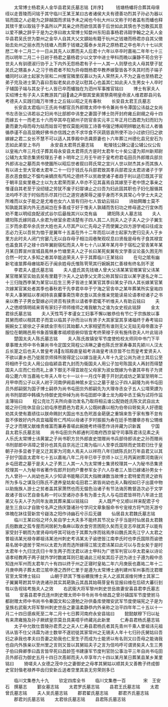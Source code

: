 <!-- { "loadSidebar": true } -->
　　太常博士杨君夫人金华县君吴氏墓志铭【并序】
　　钱塘杨蟠将合葬其母缞绖以走晋陵而问铭于其守临川王某王某曰古者诸侯大夫有德善功烈其子孙必为器以铭而国之人必能为之辞越国而求铭予未之闻也今杭大州以文称于时者盖有而蟠也释其殡千里以取铭于予盖所以严其亲之终而欲信其善于后世如此其慎也予岂敢孤其意以爱不腆之辞乎于是为之序曰故太常博士知婺州东阳县事杨君讳翶字翰之之夫人金华县君吴氏世为婺州之金华人自其大父文顗始有籍于杭州之钱塘而杨君亦自其父徴始去处州之丽水而为钱塘人而葬于钱塘之履泰乡龙井之原杨君之卒也年六十七以庆厯二年十二月二十一日从其先人以葬而夫人后君十六年以卒卒时嘉祐二年年七十三而以明年二月二十日祔于杨君之墓杨君少以文学中进士甲科而晩以廉静不苟合穷于世夫人有驯德淑行协于上下内外无怨杨君有子十一人其一人则孽也夫人母其孽子犹吴氏之甥虽乡人之习于杨君者不知为异母既杨君卒教养嫁娶皆各不失其时而子端子蟠同时以进士起家为宻和二州推官隣里叹慕以为夫人荣然夫人不为之喜也至杨君之弟子完及进士第乃喜曰吾姒老矣此亦足以慰其心也盖其仁如此夫人生男女十人卒时子辅国子端与其女子七人皆已卒而蟠独在为泗州军事推官铭曰
　　博士有家夫人实绍博士有子夫人实教游其门庭诵之声御其堂奥賔祭斋明皇命淑人维君郡县问名考德夫人实践归哉万年博士之丘铭以昭之无有春秋
　　长安县太君王氏墓志
　　长安县太君临川王氏尚书都官员外郎赠太师中书令兼尚书令潭国公讳益之女尚书左丞张公讳若谷之妇尚书比部郎中讳奎之妻国子博士防开封府雍丘尉覛之母十四而嫁五十一而老五十六而卒其卒在颍州子防官舎实元丰三年正月巳酉君为妇而妇为妻而妻为母而母为姑而姑皆可誉叹莫能闲毁工诗善书强记博闻明辨敏达有过人者循循恭谨不自高显晩好佛书亦信践之衣不求华食不厌蔬慈哀所使不治小过欲归归之欲嫁嫁之君二女长不慧不可以适人其季殿中丞龚原妻也卜六年葬江州德化县兄安石为志如此弟安上书丹
　　永安县太君蒋氏墓志铭
　　毗陵钱公餗公谨公辅公仪公佐以皇祐六年三月戊子葬其母永安县太君蒋氏方是时太君年七十矣公谨为郑州新郑尉公辅为太常丞集贤校理五子者卜明年之三月壬午祔于皇考府君屯田员外郎赠兵部贠外郎讳冶之墓而具书使圗所以昭后世者叙曰蒋氏常之宜兴人世以财杰其乡而其族人有以进士至大官者太君年二十一归于钱氏与兵部君致其孝兵部君没太君进诸子于学恶衣恶食御之不愠均亲嫡庶有鸤鸠之德终不以贫故使诸子者趋于利以适巳既其子官于朝丰显矣里巷之士以为太君荣而家人卒亦不见其喜焉自其嫁至于老中馈之事亲之惟谨自其老至于没纫缝之劳犹不废子妇甞谏止之曰吾为妇此固其职也子妇化服循其法呜呼不流于时俗而乐尽其行已之道穷通荣辱之接乎身而不失其常心今学士大夫之所难而以女子能之是尤难也女六人皆有归孙七人皆幼云铭曰
　　诗始闗雎士莫不知孰能其家内外无违闻岂在多善成于好于惟夫人孰辅而吿妇功之修母道之行宜休而劝不耄以明绍良配淑式谷尔后朂哉其兴以克有庙
　　建阳陈夫人墓志铭
　　夫人建阳陈氏嫁同县人余君为继室余君讳楚有子四人其二人则夫人之子夫人之少子翼生三岁而余君卒余氏世大姓也夫人尽其产以仁先母之子而使翼之四方游学戒曰往成汝志必力无以吾贫为恤于是翼年十五盖在外十二年而后以进士起家为吏归见夫人于乡里方此时夫人闭门穷窭几无以自存母子相泣闾巷聚观叹息曰贤哉是母有子食其禄宜也盖食其子之禄十四年翼尉宿松而夫人年七十八以某年某月卒于宿松之官舎某年某月某日葬宣州宣城县鳯林乡竹塘里夫人之子长曰某死矣翼有文学善议论虽久困无所合然一时文人多知之者其卒能追荣夫人乎于其葬临川王某铭曰
　　在句之隂有幽新宅谁筮葬母瘗铭斯石子闽余姓母氏惟陈茕茕其行婉婉其仁善禄有终名则不泯
　　李君夫人盛氏墓志铭
　　夫人盛氏其先钱塘人曾大父讳某某官赠某官父讳某某官赠某官实始去吴有里籍于汴夫人之幼季父文肃公称其智曰宜以某字遂名之年二十三归陇西李某为某官以后生三男子皆进士某某官其季曰某女子四人其长嫁某官某次嫁某官某处者其季也春秋若干先李君卒卒于宁海之官舎卒之某年葬某所实皇祐四年夫人事舅姑以孝闻持丧哀臞事斋饬卑衣食以其余推亲党能读易论语孝经诸子之书亲以教子子男女娶嫁必问贤否有挟贵以请者李君辄不听维夫人有助云铭曰
　　夫人之徳顺慎明祗来胥有家妇子师师维师之难我敏为之谁为女史视此铭辞
　　金太君徐氏墓志铭
　　夫人天性笃于孝谨女工妇事不懈以敏恭俭有节仁于宗族故以事其舅而顺以相其君子而宜以临其子孙而治以有贤子大其家室其享诸福终于寿考铭曰婉婉女工彼徐之子来嫔金宗有衍其始鄱人大家相望而有谁则无父无姑无母帝嘉汝子服位在朝赐邑用书象首锦櫜孝祗顺慈俯仰皆宜考终荣禄于庆有施伟欤夫人叶此铭诗
　　楚国太夫人陈氏墓志铭
　　夫人陈氏故镇安军节度使检校太师同中书门下平章事赠太师中书令兼尚书令定国文简程公讳琳之妻也陈氏世家寿春其先颍川人汉太丘长寔之后也夫人曽皇考讳左班殿直皇祖考讳诲皇考讳京皆不仕而皇考爱贤夫人不欲以妻乡邑乃徙居京师择所居得定公以嫁当是夫人年十九定公尚为进士其后公至将相终于位夫人用公自临颍县君九封而为衞国夫人用公子加号陈国夫人再封而得楚国夫人庄而仁俭而礼上承下御无不得宜故在父母家为淑女既嫁为令妻其卒有子为贤母公薨六年当嘉祐七年夫人年七十一以十一月戊午薨于开封武成坊之第室至明年二月甲申而公子以夫人祔于河南伊阙县神隂乡定公之墓于是公子四人嗣隆为尚书屯田员外郎嗣弼为国子博士嗣恭为尚书屯田贠外郎嗣先为大理寺丞女子五人公壻荣諲为尚书刑部郎中韩缜为侍御史晁仲绰为尚书屯田郎中潘士龙为殿中丞王偁为试将作监主簿铭曰
　　程公克壮万夫所向奋功发名乃取将相云谁公配妫姓氏陈文武自出太姬之孙归佐休显自公初屯序厯爵邑为君夫人公既树纛以相为伯帝曰哿矣夫人好德能劝其夫使有嘉绩往以朕命赐封大国出书五色玳首金葩襃之重锦来吿于家有豫不怠有盈不侈致好内外具宜福履侔仁鸤鸠以母诸子岁时振振为寿在廷手笏腰章亦有公甥维子之才而甥又献维贵维富而兼寿善嗟此婉娩考终得愿作诗并藏为识新竁
　　宁国县太君乐氏墓志铭
　　尚书屯田贠外郎通判河南府西京留守司事陈君讳见素之夫人乐氏太常博士讳黄裳之子尚书职方贠外郎直史馆赠尚书兵部侍郎讳史之孙而赠尚书刑部郎中讳璋之曾孙也其先自京兆迁江南为临川人至李氏国除而史馆君归仕于皇朝子孙多显者于是又迁其家为河南人焉夫人以祥符八年归嫔陈氏封万年县君又以其子封宁国县太君年七十五以嘉祐八年二月辛巳卒于京师卜以三月丙寅祔葬河南唐兴乡屯田君之墓于是夫人之子男三人其一人为太常博士集贤校理其一人为秘书丞集贤校理其一人为秘书省著作佐郎开封府户曹参军女子六人存者三人皆已嫁诸孙男女十九人曾孙一人尚幼也夫人少知读书能略识其大指微谏数当故博士君特爱而贤之欲有所为多与之谋及归陈氏不逮养皇姑矣屯田君二弟皆尚幼也夫人鞠视如巳子出匳中物以助施族人游士之贫者盖其家萧然也而无愠色治诸子有节法诲厉教督造次必于文学故诸子皆以艺自奋名称一时以至诸孙亦多有为善士先人与屯田君皆祥符八年进士昆弟又与夫人子为同年友故其葬来属以铭铭曰
　　夫人既严兮又顺以祥来配君子兮是生三良以才自致兮名声之扬庆曁诸孙兮学问文章象服命书兮宠禄方将气防天游兮体魄在牀往营新宫兮嶷洛之阳作诗幽石兮示后无疆
　　仙居县太君魏氏墓志铭
　　临川王某曰俗之坏久矣自学士大夫多不能终其节况女子乎当是时仙居县太君魏氏抱数嵗之孤专屋而闲居躬为桑麻以取衣食穷苦困阨久矣而无变志卒就其子以能有家受封于朝而为里贤母呜呼其可铭也于其葬为序而铭焉序曰魏氏其先江宁人太君之曽祖讳某光禄寺卿祖讳某池州刺史考讳某太子谕徳皆江南李氏时也李氏国除而谕徳易名居中退居于常州以太君为贤而选所嫁得江隂沈君讳某曰此可以与吾女矣于是时太君年十九归沈氏归十年生两子而沈君以进士甲科为广徳军判官以卒太君亲以诗论语孝经教两子两子就外学时数嵗耳则巳能诵此三经矣其后子迥为进士子遵为殿中丞知连州军州而太君年六十有四以终于州之正寝时皇祐二年六月庚辰也嘉祐二年十二月庚申两子葬太君江隂申港之西怀仁里于是遵为太常博士通判建州军州事而沈君赠官至太常博士铭曰
　　山朝于跻其下惟谷纉我博士夫人之淑其淑维何博士其家二子翼翼萼跗其华诜诜诸孙其实其葩孰云其昌其始萌芽皇有显报曰维在后硕大蕃衍刲牲以告视铭考施夫人之效
　　右武衞大将军黎州刺史世岳故妻安喜县君李氏墓志铭
　　安喜县君李氏连州刺史赠太师中书令尚书令继昌之曾孙镇国军节度使驸马都尉赠太师中书尚书令秦国文和公遵勉之孙供备库使赠安武军节度使端宪之子是为皇族右武衞大将军黎州刺史世岳之妻温柔静恭内外亲称之治平四年年二十五以十一月二十四日感疾死至二年二月十七日葬河南府永安县铭曰
　　懿懿献穆下归以祉有来肃雍施及孙子厥嫔皇宗莫丑具美噫乎终藏兆此新里
　　仁寿县君杨氏墓志铭
　　太子中允致仕晋陵孙君贯之之夫人仁寿县君杨氏者其先青州千乘人曽祖讳元祖讳从皆不仕父讳霖为进士数举不遂初徙其家常州之无锡夫人年十七归孙氏舅姑曰吾妇之承我也孝夫曰吾妻之助我也仁至生子而成为士能贤以有名则又曰吾母之能诲我也自内外族亲以至州里之言则又皆以其舅姑夫子之言为信呜呼可谓贤矣夫人生三男子伯曰舜卿季曰昌言皆早死曰昌龄签书建康军节度判官防公事治平三年自尚书屯田员外郎召为御史五月十四日次髙邮而夫人卒享年六十四以某月某日葬某县某乡某里铭曰
　　猗嗟夫人女德之茂中允之妻御史之母孝其舅姑以顺其夫又善教子终成御史官封偕老禄养卒齿归安新丘送者空里其哀无穷荣则多已















　　临川文集巻九十九
　　钦定四库全书
　　临川文集巻一百　　　　宋　王安石　撰墓志
　　鄞女墓志铭
　　太君罗氏墓志铭
　　县君王氏墓志铭
　　太君曾氏墓志铭
　　夫人吴氏墓志铭
　　郡君翟氏墓志铭
　　郡君齐氏墓志铭
　　郡君刘氏墓志铭
　　太君徐氏墓志铭
　　县君陈氏墓志铭
